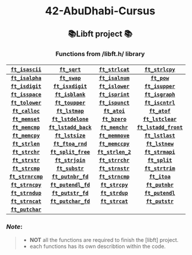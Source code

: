 <h1 align="center">
  42-AbuDhabi-Cursus
</h1>

<h2 align="center">📚Libft project 📚</h2>

<h3 align="center"> 
  Functions from /libft.h/ library 
</h3>

<h5 align="center">

| [`ft_isascii`](libft/ctype.h/ft_isascii.c)    | [`ft_sqrt`](libft/math.h/ft_sqrt.c)                             | [`ft_strlcat`](libft/string.h/ft_strlcat.c)                 | [`ft_strlcpy`](libft/string.h/ft_strlcpy.c)                 |
|:-------------------------------------------------:|:-----------------------------------------------------------:|:-----------------------------------------------------------:|:-----------------------------------------------------------:|
|**[`ft_isalpha`](libft/ctype.h/ft_isalpha.c)**     | **[`ft_swap`](libft/Non-standard/ft_swap.c)**               | **[`ft_isalnum`](libft/ctype.h/ft_isalnum.c)**              | **[`ft_pow`](libft/math.h/ft_pow.c)**                       |
|**[`ft_isdigit`](libft/ctype.h/ft_isdigit.c)**     | **[`ft_isxdigit`](libft/ctype.h/ft_isxdigit.c)**            | **[`ft_islower`](libft/ctype.h/ft_islower.c)**              | **[`ft_isupper`](libft/ctype.h/ft_isupper.c)**              |
| **[`ft_isspace`](libft/ctype.h/ft_isspace.c)**    | **[`ft_isblank`](libft/ctype.h/ft_isblank.c)**              | **[`ft_isprint`](libft/ctype.h/ft_isprint.c)**              | **[`ft_isgraph`](libft/ctype.h/ft_isgraph.c)**              |
| **[`ft_tolower`](libft/ctype.h/ft_tolower.c)**    | **[`ft_toupper`](libft/ctype.h/ft_toupper.c)**              | **[`ft_ispunct`](libft/ctype.h/ft_ispunct.c)**              | **[`ft_iscntrl`](libft/ctype.h/ft_iscntrl.c)**              |
| **[`ft_calloc`](libft/stdlib.h/ft_calloc.c)**     | **[`ft_lstmap`](libft/Linked-list/ft_lstmap.c)**            | **[`ft_atoi`](libft/stdlib.h/ft_atoi.c)**                   | **[`ft_atof`](libft/stdlib.h/ft_atof.c)**                   |
| **[`ft_memset`](libft/string.h/ft_memset.c)**     | **[`ft_lstdelone`](libft/Linked-list/ft_lstdelone.c)**      | **[`ft_bzero`](libft/string.h/ft_bzero.c)**                 | **[`ft_lstclear`](libft/Linked-list/ft_lstclear.c)**        |
| **[`ft_memcmp`](libft/string.h/ft_memcmp.c)**     | **[`ft_lstadd_back`](libft/Linked-list/ft_lstadd_back.c)**  | **[`ft_memchr`](libft/string.h/ft_memchr.c)**               | **[`ft_lstadd_front`](libft/Linked-list/ft_lstadd_front.c)**|
| **[`ft_memcpy`](libft/string.h/ft_memcpy.c)**     | **[`ft_lstsize`](libft/Linked-list/ft_lstsize.c)**          | **[`ft_memmove`](libft/string.h/ft_memmove.c)**             | **[`ft_lstlast`](libft/Linked-list/ft_lstlast.c)**          |
| **[`ft_strlen`](libft/string.h/ft_strlen.c)**     | **[`ft_ftoa_rnd`](libft/Non-standard/ft_ftoa_rnd.c)**       | **[`ft_memccpy`](libft/string.h/ft_memccpy.c)**             | **[`ft_lstnew`](libft/Linked-list/ft_lstnew.c)**            |
| **[`ft_strchr`](libft/string.h/ft_strchr.c)**     | **[`ft_split_free`](libft/Non-standard/ft_split_free.c)**   | **[`ft_strlen_2`](libft/string.h/ft_strlen_2.c)**           | **[`ft_strmapi`](libft/Non-standard/ft_strmapi.c)**         |
| **[`ft_strstr`](libft/string.h/ft_strstr.c)**     | **[`ft_strjoin`](libft/Non-standard/ft_strjoin.c)**         | **[`ft_strrchr`](libft/string.h/ft_strrchr.c)**             | **[`ft_split`](libft/Non-standard/ft_split.c)**             |
| **[`ft_strcmp`](libft/string.h/ft_strcmp.c)**     | **[`ft_substr`](libft/Non-standard/ft_substr.c)**           | **[`ft_strnstr`](libft/string.h/ft_strnstr.c)**             | **[`ft_strtrim`](libft/Non-standard/ft_strtrim.c)**         |
| **[`ft_strnrcmp`](libft/string.h/ft_strnrcmp.c)** | **[`ft_putnbr_fd`](libft/Non-standard/ft_putnbr_fd.c)**     | **[`ft_strncmp`](libft/string.h/ft_strncmp.c)**             | **[`ft_itoa`](libft/Non-standard/ft_itoa.c)**               |
| **[`ft_strncpy`](libft/string.h/ft_strncpy.c)**   | **[`ft_putendl_fd`](libft/Non-standard/ft_putendl_fd.c)**   | **[`ft_strcpy`](libft/string.h/ft_strcpy.c)**               | **[`ft_putnbr`](libft/Non-standard/ft_putnbr.c)**           |
| **[`ft_strndup`](libft/string.h/ft_strndup.c)**   | **[`ft_putstr_fd`](libft/Non-standard/ft_putstr_fd.c)**     | **[`ft_strdup`](libft/string.h/ft_strdup.c)**               | **[`ft_putendl`](libft/Non-standard/ft_putendl.c)**         |
| **[`ft_strncat`](libft/string.h/ft_strncat.c)**   | **[`ft_putchar_fd`](libft/Non-standard/ft_putchar_fd.c)**   | **[`ft_strcat`](libft/string.h/ft_strcat.c)**               | **[`ft_putstr`](libft/Non-standard/ft_putstr.c)**           |
|**[`ft_putchar`](libft/Non-standard/ft_putchar.c)**|                                                             |                                                             |

</h5>
  
### *Note*:
> - **NOT** all the functions are required to finish the [libft] project.
> - each functions has its own describtion within the code.

